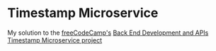 
# Timestamp Microservice

My solution to the [freeCodeCamp's](https://www.freecodecamp.org) [Back End Development and APIs](https://www.freecodecamp.org/learn/back-end-development-and-apis) [Timestamp Microservice project](https://www.freecodecamp.org/learn/back-end-development-and-apis/back-end-development-and-apis-projects/timestamp-microservice)
